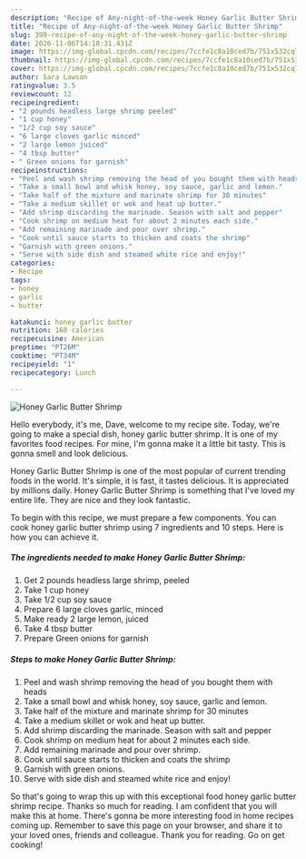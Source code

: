 ```yaml
---
description: "Recipe of Any-night-of-the-week Honey Garlic Butter Shrimp"
title: "Recipe of Any-night-of-the-week Honey Garlic Butter Shrimp"
slug: 399-recipe-of-any-night-of-the-week-honey-garlic-butter-shrimp
date: 2020-11-06T14:18:31.431Z
image: https://img-global.cpcdn.com/recipes/7ccfe1c8a10ced7b/751x532cq70/honey-garlic-butter-shrimp-recipe-main-photo.jpg
thumbnail: https://img-global.cpcdn.com/recipes/7ccfe1c8a10ced7b/751x532cq70/honey-garlic-butter-shrimp-recipe-main-photo.jpg
cover: https://img-global.cpcdn.com/recipes/7ccfe1c8a10ced7b/751x532cq70/honey-garlic-butter-shrimp-recipe-main-photo.jpg
author: Sara Lawson
ratingvalue: 3.5
reviewcount: 12
recipeingredient:
- "2 pounds headless large shrimp peeled"
- "1 cup honey"
- "1/2 cup soy sauce"
- "6 large cloves garlic minced"
- "2 large lemon juiced"
- "4 tbsp butter"
- " Green onions for garnish"
recipeinstructions:
- "Peel and wash shrimp removing the head of you bought them with heads"
- "Take a small bowl and whisk honey, soy sauce, garlic and lemon."
- "Take half of the mixture and marinate shrimp for 30 minutes"
- "Take a medium skillet or wok and heat up butter."
- "Add shrimp discarding the marinade. Season with salt and pepper"
- "Cook shrimp on medium heat for about 2 minutes each side."
- "Add remaining marinade and pour over shrimp."
- "Cook until sauce starts to thicken and coats the shrimp"
- "Garnish with green onions."
- "Serve with side dish and steamed white rice and enjoy!"
categories:
- Recipe
tags:
- honey
- garlic
- butter

katakunci: honey garlic butter 
nutrition: 168 calories
recipecuisine: American
preptime: "PT26M"
cooktime: "PT34M"
recipeyield: "1"
recipecategory: Lunch

---
```



![Honey Garlic Butter Shrimp](https://img-global.cpcdn.com/recipes/7ccfe1c8a10ced7b/751x532cq70/honey-garlic-butter-shrimp-recipe-main-photo.jpg)

Hello everybody, it's me, Dave, welcome to my recipe site. Today, we're going to make a special dish, honey garlic butter shrimp. It is one of my favorites food recipes. For mine, I'm gonna make it a little bit tasty. This is gonna smell and look delicious.



Honey Garlic Butter Shrimp is one of the most popular of current trending foods in the world. It's simple, it is fast, it tastes delicious. It is appreciated by millions daily. Honey Garlic Butter Shrimp is something that I've loved my entire life. They are nice and they look fantastic.


To begin with this recipe, we must prepare a few components. You can cook honey garlic butter shrimp using 7 ingredients and 10 steps. Here is how you can achieve it.

<!--inarticleads1-->

##### The ingredients needed to make Honey Garlic Butter Shrimp:

1. Get 2 pounds headless large shrimp, peeled
1. Take 1 cup honey
1. Take 1/2 cup soy sauce
1. Prepare 6 large cloves garlic, minced
1. Make ready 2 large lemon, juiced
1. Take 4 tbsp butter
1. Prepare  Green onions for garnish




<!--inarticleads2-->

##### Steps to make Honey Garlic Butter Shrimp:

1. Peel and wash shrimp removing the head of you bought them with heads
1. Take a small bowl and whisk honey, soy sauce, garlic and lemon.
1. Take half of the mixture and marinate shrimp for 30 minutes
1. Take a medium skillet or wok and heat up butter.
1. Add shrimp discarding the marinade. Season with salt and pepper
1. Cook shrimp on medium heat for about 2 minutes each side.
1. Add remaining marinade and pour over shrimp.
1. Cook until sauce starts to thicken and coats the shrimp
1. Garnish with green onions.
1. Serve with side dish and steamed white rice and enjoy!




So that's going to wrap this up with this exceptional food honey garlic butter shrimp recipe. Thanks so much for reading. I am confident that you will make this at home. There's gonna be more interesting food in home recipes coming up. Remember to save this page on your browser, and share it to your loved ones, friends and colleague. Thank you for reading. Go on get cooking!
